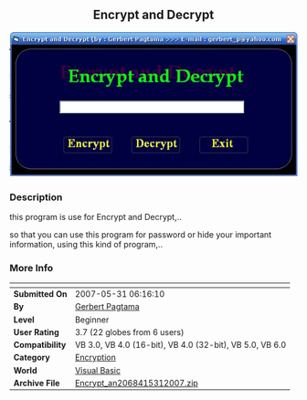 ﻿<div align="center">

## Encrypt and Decrypt

<img src="PIC2007531221879570.JPG">
</div>

### Description

this program is use for Encrypt and Decrypt,..

so that you can use this program for password or hide your important information, using this kind of program,..
 
### More Info
 


<span>             |<span>
---                |---
**Submitted On**   |2007-05-31 06:16:10
**By**             |[Gerbert Pagtama](https://github.com/Planet-Source-Code/PSCIndex/blob/master/ByAuthor/gerbert-pagtama.md)
**Level**          |Beginner
**User Rating**    |3.7 (22 globes from 6 users)
**Compatibility**  |VB 3\.0, VB 4\.0 \(16\-bit\), VB 4\.0 \(32\-bit\), VB 5\.0, VB 6\.0
**Category**       |[Encryption](https://github.com/Planet-Source-Code/PSCIndex/blob/master/ByCategory/encryption__1-48.md)
**World**          |[Visual Basic](https://github.com/Planet-Source-Code/PSCIndex/blob/master/ByWorld/visual-basic.md)
**Archive File**   |[Encrypt\_an2068415312007\.zip](https://github.com/Planet-Source-Code/gerbert-pagtama-encrypt-and-decrypt__1-68717/archive/master.zip)








